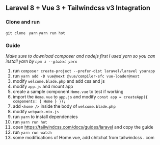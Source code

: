 ## Laravel 8 + Vue 3 + Tailwindcss v3 Integration

### Clone and run

`git clone `
`yarn`
`yarn run hot`

### Guide

_Make sure to download composer and nodejs first_
_I used yarn so you can install yarn by `npm i --global yarn`_

1. run `composer create-project --prefer-dist laravel/laravel yourapp`
2. run `yarn add -D vue@next @vue/compiler-sfc vue-loader@next`
3. modify `welcome.blade.php` and add css and js
4. modify `app.js` and mount app
5. create a sample component `Home.vue` to test if working
6. import the `Home.vue` to `app.js` and modify `const app = createApp({ components: { Home } });`
7. add `<home />` inside the body of `welcome.blade.php`
8. modify `webpack.mix.js`
9. run `yarn` to install dependencies
10. run `yarn run hot`
11. open <https://tailwindcss.com/docs/guides/laravel> and copy the guide
12. run `yarn run watch`
13. some modifications of Home.vue, add chitchat from tailwindcss . com
